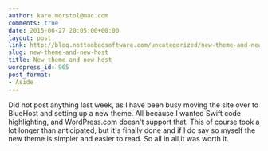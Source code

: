 ```yaml
---
author: kare.morstol@mac.com
comments: true
date: 2015-06-27 20:05:00+00:00
layout: post
link: http://blog.nottoobadsoftware.com/uncategorized/new-theme-and-new-host/
slug: new-theme-and-new-host
title: New theme and new host
wordpress_id: 965
post_format:
- Aside
---
```


Did not post anything last week, as I have been busy moving the site over to BlueHost and setting up a new theme. All because I wanted Swift code highlighting, and WordPress.com doesn't support that. This of course took a lot longer than anticipated, but it's finally done and if I do say so myself the new theme is simpler and easier to read. So all in all it was worth it.
